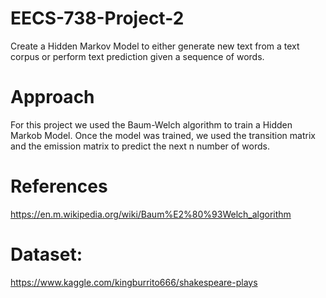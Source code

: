 # EECS-738-Project-2
Create a Hidden Markov Model to either generate new text from a text corpus or perform text prediction given a sequence of words. 
# Approach
For this project we used the Baum-Welch algorithm to train a Hidden Markob Model. Once the model was trained, we used the transition matrix
and the emission matrix to predict the next n number of words. 

# References 
https://en.m.wikipedia.org/wiki/Baum%E2%80%93Welch_algorithm

# Dataset:
https://www.kaggle.com/kingburrito666/shakespeare-plays
